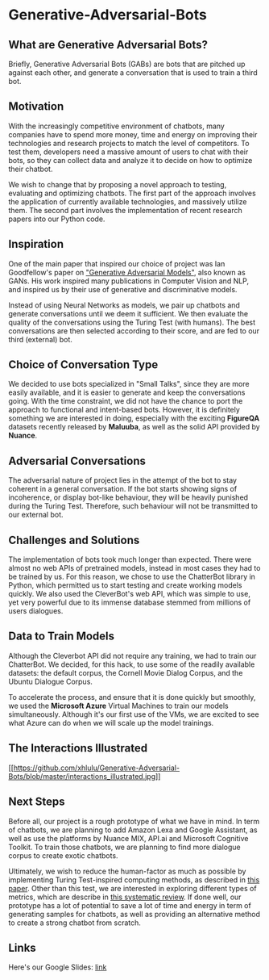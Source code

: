 # Generative-Adversarial-Bots

## What are Generative Adversarial Bots?
Briefly, Generative Adversarial Bots (GABs) are bots that are pitched up against each other, and generate a conversation that is used to train a third bot.

## Motivation
With the increasingly competitive environment of chatbots, many companies have to spend more money, time and energy on improving their technologies and research projects to match the level of competitors. To test them, developers need a massive amount of users to chat with their bots, so they can collect data and analyze it to decide on how to optimize their chatbot.

We wish to change that by proposing a novel approach to testing, evaluating and optimizing chatbots. The first part of the approach involves the application of currently available technologies, and massively utilize them. The second part involves the implementation of recent research papers into our Python code.

## Inspiration
One of the main paper that inspired our choice of project was Ian Goodfellow's paper on ["Generative Adversarial Models"](https://arxiv.org/abs/1406.2661), also known as GANs. His work inspired many publications in Computer Vision and NLP, and inspired us by their use of generative and discriminative models.

Instead of using Neural Networks as models, we pair up chatbots and generate conversations until we deem it sufficient. We then evaluate the quality of the conversations using the Turing Test (with humans). The best conversations are then selected according to their score, and are fed to our third (external) bot.

## Choice of Conversation Type
We decided to use bots specialized in "Small Talks", since they are more easily available, and it is easier to generate and keep the conversations going. With the time constraint, we did not have the chance to port the approach to functional and intent-based bots. However, it is definitely something we are interested in doing, especially with the exciting **FigureQA** datasets recently released by **Maluuba**, as well as the solid API provided by **Nuance**.

## Adversarial Conversations
The adversarial nature of project lies in the attempt of the bot to stay coherent in a general conversation. If the bot starts showing signs of incoherence, or display bot-like behaviour, they will be heavily punished during the Turing Test. Therefore, such behaviour will not be transmitted to our external bot.

## Challenges and Solutions
The implementation of bots took much longer than expected. There were almost no web APIs of pretrained models, instead in most cases they had to be trained by us. For this reason, we chose to use the ChatterBot library in Python, which permitted us to start testing and create working models quickly. We also used the CleverBot's web API, which was simple to use, yet very powerful due to its immense database stemmed from millions of users dialogues.

## Data to Train Models
Although the Cleverbot API did not require any training, we had to train our ChatterBot. We decided, for this hack, to use some of the readily available datasets: the default corpus, the Cornell Movie Dialog Corpus, and the Ubuntu Dialogue Corpus.

To accelerate the process, and ensure that it is done quickly but smoothly, we used the **Microsoft Azure** Virtual Machines to train our models simultaneously. Although it's our first use of the VMs, we are excited to see what Azure can do when we will scale up the model trainings.

## The Interactions Illustrated
[[https://github.com/xhlulu/Generative-Adversarial-Bots/blob/master/interactions_illustrated.jpg]]

## Next Steps
Before all, our project is a rough prototype of what we have in mind. In term of chatbots, we are planning to add Amazon Lexa and Google Assistant, as well as use the platforms by Nuance MIX, API.ai and Microsoft Cognitive Toolkit. To train those chatbots, we are planning to find more dialogue corpus to create exotic chatbots. 

Ultimately, we wish to reduce the human-factor as much as possible by implementing Turing Test-inspired computing methods, as described in [this paper](https://arxiv.org/pdf/1701.06547.pdf). Other than this test, we are interested in exploring different types of metrics, which are describe in [this systematic review](https://arxiv.org/ftp/arxiv/papers/1704/1704.04579.pdf). If done well, our prototype has a lot of potential to save a lot of time and energy in term of generating samples for chatbots, as well as providing an alternative method to create a strong chatbot from scratch.

## Links
Here's our Google Slides: [link](https://docs.google.com/presentation/d/1MjSdeB57STukNT04J7WG1fOLMiktLi9YsH4rbOxnznI/edit?usp=sharing)
